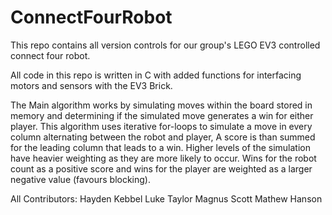 # ConnectFourRobot
This repo contains all version controls for our group's LEGO EV3 controlled connect four robot.

All code in this repo is written in C with added functions for interfacing motors and sensors with the EV3 Brick.

The Main algorithm works by simulating moves within the board stored in memory and determining if the simulated move generates a win for either player.
This algorithm uses iterative for-loops to simulate a move in every column alternating between the robot and player, A score is than summed for the leading column that leads to a win.
Higher levels of the simulation have heavier weighting as they are more likely to occur.
Wins for the robot count as a positive score and wins for the player are weighted as a larger negative value (favours blocking).

All Contributors:
Hayden Kebbel
Luke Taylor
Magnus Scott
Mathew Hanson

